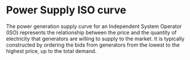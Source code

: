 # Power Supply ISO curve
The power generation supply curve for an Independent System Operator (ISO) represents the relationship between the price and the quantity of electricity that generators are willing to supply to the market. It is typically constructed by ordering the bids from generators from the lowest to the highest price, up to the total demand.
